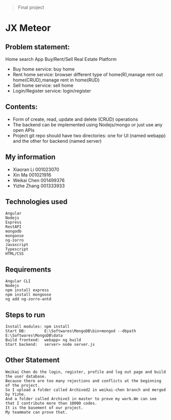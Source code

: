 > Final project

# JX Meteor

## Problem statement:
Home search App
Buy/Rent/Sell Real Estate Platform  
- Buy home service: buy home
- Rent home service: browser different type of home(R),manage rent out home(CRUD),manage rent in home(RUD) 
- Sell home service: sell home
- Login/Register service: login/register

## Contents:
- Form of create, read, update and delete (CRUD) operations  
- The backend can be implemented using Nodejs/mongo or just use any open APIs  
- Project git repo should have two directories: one for UI (named webapp) and the other for backend (named server)  

## My information
- Xiaoran Li 001023070
- Xin Ma 001021916
- Weikai Chen 001499376
- Yizhe Zhang 001333933  

## Technologies used
    Angular  
    Nodejs  
    Express  
    RestAPI  
    mongodb  
    mongoose  
    ng-zorro  
    Javascript  
    Typescript  
    HTML/CSS  

## Requirements
    Angular CLI  
    Nodejs  
    npm install express  
    npm install mongoose  
    ng add ng-zorro-antd  

## Steps to run  
    Install modules: npm install  
    Start DB:        E:\Softwares\MongoDB\bin>mongod --dbpath E:\Softwares\MongoDB\data  
    Build frontend:  webapp> ng build  
    Start backend:   server> node server.js  

## Other Statement
    Weikai Chen do the login, register, profile and log out page and build the user database.
    Because there are too many rejections and conflicts at the beginning of the project.
    So I upload a folder called Archived2 in weikai-chen branch and merged by Yizhe.
    And a folder called Archive3 in master to prove my work.We can see that I contribute more than 10000 codes.
    It is the basement of our project.
    My teammate can prove that.
